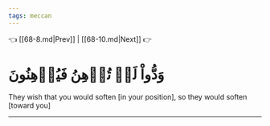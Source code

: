 ```yaml
---
tags: meccan
---
```


👈 [[68-8.md|Prev]] | [[68-10.md|Next]] 👉

# وَدُّواْ لَوۡ تُدۡهِنُ فَيُدۡهِنُونَ

They wish that you would soften [in your position], so they would soften [toward you]

---

